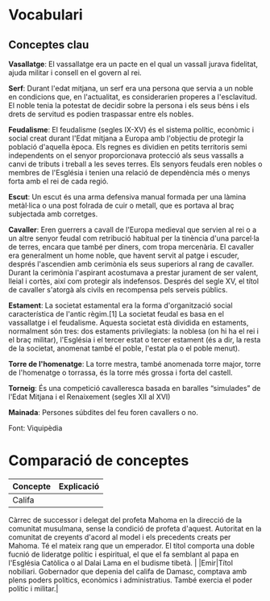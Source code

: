 # Vocabulari

## Conceptes clau

**Vasallatge**: El vassallatge era un pacte en el qual un vassall jurava fidelitat, ajuda militar i consell en el govern al rei.

**Serf**: Durant l'edat mitjana, un serf era una persona que servia a un noble en condicions que, en l'actualitat, es considerarien properes a l'esclavitud. El noble tenia la potestat de decidir sobre la persona i els seus béns i els drets de servitud es podien traspassar entre els nobles.

**Feudalisme**: El feudalisme (segles IX-XV) és el sistema polític, econòmic i social creat durant l'Edat mitjana a Europa amb l'objectiu de protegir la població d'aquella època. Els regnes es dividien en petits territoris semi independents on el senyor proporcionava protecció als seus vassalls a canvi de tributs i treball a les seves terres. Els senyors feudals eren nobles o membres de l'Església i tenien una relació de dependència més o menys forta amb el rei de cada regió.

**Escut**: Un escut és una arma defensiva manual formada per una làmina metàl·lica o una post folrada de cuir o metall, que es portava al braç subjectada amb corretges.

**Cavaller**: Eren guerrers a cavall de l'Europa medieval que servien al rei o a un altre senyor feudal com retribució habitual per la tinència d'una parcel·la de terres, encara que també per diners, com tropa mercenària. El cavaller era generalment un home noble, que havent servit al patge i escuder, després l'ascendien amb cerimònia els seus superiors al rang de cavaller. Durant la cerimònia l'aspirant acostumava a prestar jurament de ser valent, lleial i cortès, així com protegir als indefensos. Després del segle XV, el títol de cavaller s'atorgà als civils en recompensa pels serveis públics.

**Estament**: La societat estamental era la forma d'organització social característica de l'antic règim.[1] La societat feudal es basa en el vassallatge i el feudalisme. Aquesta societat està dividida en estaments, normalment són tres: dos estaments privilegiats: la noblesa (on hi ha el rei i el braç militar), l'Església i el tercer estat o tercer estament (és a dir, la resta de la societat, anomenat també el poble, l'estat pla o el poble menut).

**Torre de l'homenatge**: La torre mestra, també anomenada torre major, torre de l'homenatge o torrassa, és la torre més grossa i forta del castell. 

**Torneig**: És una competició cavalleresca basada en baralles “simulades” de l'Edat Mitjana i el Renaixement (segles XII al XVI)

**Mainada**: Persones súbdites del feu foren cavallers o no.

Font: Viquipèdia

# Comparació de conceptes

|Concepte|Explicació|
|:---|:---|
|Califa|
Càrrec de successor i delegat del profeta Mahoma en la direcció de la comunitat musulmana, sense la condició de profeta d'aquest. Autoritat en la comunitat de creyents d'acord al model i els precedents creats per Mahoma. Té el mateix rang que un emperador. El títol comporta una doble fucnió de lideratge polític i espiritual, el que el fa semblant al papa en l'Església Catòlica o al Dalai Lama en el budisme tibetà.
 |
|Emir|Títol nobiliari. Gobernador que depenia del califa de Damasc, comptava amb plens poders polítics, econòmics i administratius. També exercia el poder polític i militar.|


